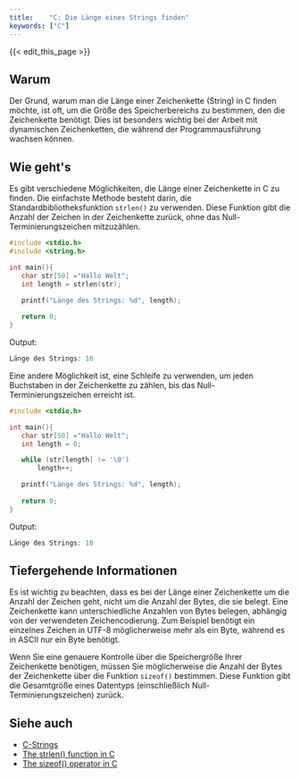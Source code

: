 ```yaml
---
title:    "C: Die Länge eines Strings finden"
keywords: ["C"]
---
```


{{< edit_this_page >}}

## Warum
Der Grund, warum man die Länge einer Zeichenkette (String) in C finden möchte, ist oft, um die Größe des Speicherbereichs zu bestimmen, den die Zeichenkette benötigt. Dies ist besonders wichtig bei der Arbeit mit dynamischen Zeichenketten, die während der Programmausführung wachsen können.

## Wie geht's
Es gibt verschiedene Möglichkeiten, die Länge einer Zeichenkette in C zu finden. Die einfachste Methode besteht darin, die Standardbibliotheksfunktion `strlen()` zu verwenden. Diese Funktion gibt die Anzahl der Zeichen in der Zeichenkette zurück, ohne das Null-Terminierungszeichen mitzuzählen.

```C
#include <stdio.h>
#include <string.h>

int main(){
   char str[50] ="Hallo Welt";
   int length = strlen(str);

   printf("Länge des Strings: %d", length);
   
   return 0;
}
```
Output:
```C
Länge des Strings: 10
```

Eine andere Möglichkeit ist, eine Schleife zu verwenden, um jeden Buchstaben in der Zeichenkette zu zählen, bis das Null-Terminierungszeichen erreicht ist.

```C
#include <stdio.h>

int main(){
   char str[50] ="Hallo Welt";
   int length = 0;

   while (str[length] != '\0')
       length++;

   printf("Länge des Strings: %d", length);
   
   return 0;
}
```
Output:
```C
Länge des Strings: 10
```

## Tiefergehende Informationen
Es ist wichtig zu beachten, dass es bei der Länge einer Zeichenkette um die Anzahl der Zeichen geht, nicht um die Anzahl der Bytes, die sie belegt. Eine Zeichenkette kann unterschiedliche Anzahlen von Bytes belegen, abhängig von der verwendeten Zeichencodierung. Zum Beispiel benötigt ein einzelnes Zeichen in UTF-8 möglicherweise mehr als ein Byte, während es in ASCII nur ein Byte benötigt.

Wenn Sie eine genauere Kontrolle über die Speichergröße Ihrer Zeichenkette benötigen, müssen Sie möglicherweise die Anzahl der Bytes der Zeichenkette über die Funktion `sizeof()` bestimmen. Diese Funktion gibt die Gesamtgröße eines Datentyps (einschließlich Null-Terminierungszeichen) zurück.

## Siehe auch
- [C-Strings](https://www.programiz.com/c-programming/c-strings)
- [The strlen() function in C](https://www.geeksforgeeks.org/strlen-function-in-c/)
- [The sizeof() operator in C](https://www.tutorialspoint.com/cprogramming/c_sizeof_operator.htm)